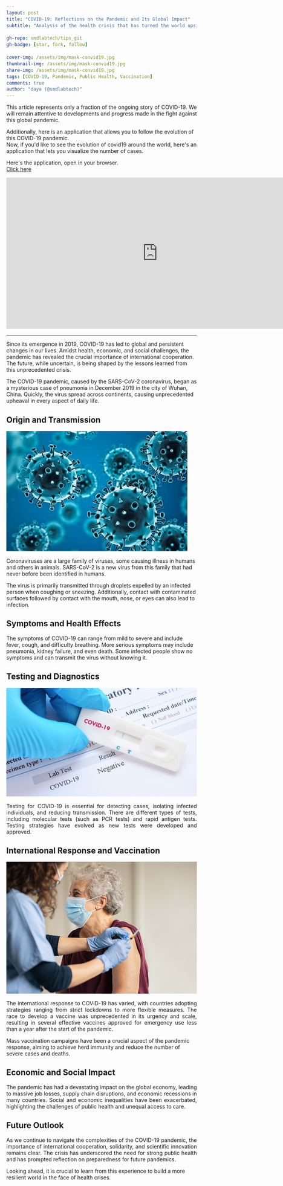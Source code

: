 ```yaml
---
layout: post
title: "COVID-19: Reflections on the Pandemic and Its Global Impact"
subtitle: "Analysis of the health crisis that has turned the world upside down"

gh-repo: smdlabtech/tips_git
gh-badge: [star, fork, follow]

cover-img: /assets/img/mask-convid19.jpg
thumbnail-img: /assets/img/mask-convid19.jpg
share-img: /assets/img/mask-convid19.jpg
tags: [COVID-19, Pandemic, Public Health, Vaccination]
comments: true
author: "daya (@smdlabtech)"
---
```


<p style="text-align: justify;"> 
This article represents only a fraction of the ongoing story of COVID-19. We will remain attentive to developments and progress made in the fight against this global pandemic.

Additionally, here is an application that allows you to follow the evolution of this COVID-19 pandemic.  
Now, if you'd like to see the evolution of covid19 around the world, here's an application that lets you visualize the number of cases.
</p>

Here's the application, open in your browser.  
[Click here](https://lookerstudio.google.com/embed/reporting/058ae97f-74ed-4355-b30d-d29fbad12787/page/p_dkr9e3x2fd)


<iframe width="800" height="400" src="https://lookerstudio.google.com/embed/reporting/058ae97f-74ed-4355-b30d-d29fbad12787/page/p_dkr9e3x2fd" frameborder="0" style="border:0" allowfullscreen sandbox="allow-storage-access-by-user-activation allow-scripts allow-same-origin allow-popups allow-popups-to-escape-sandbox"></iframe>


---

<p > Since its emergence in 2019, COVID-19 has led to global and persistent changes in our lives. Amidst health, economic, and social challenges, the pandemic has revealed the crucial importance of international cooperation. The future, while uncertain, is being shaped by the lessons learned from this unprecedented crisis.

The COVID-19 pandemic, caused by the SARS-CoV-2 coronavirus, began as a mysterious case of pneumonia in December 2019 in the city of Wuhan, China. Quickly, the virus spread across continents, causing unprecedented upheaval in every aspect of daily life.
</p>

## Origin and Transmission
![COVID-19 Virus](/assets/img/coronavirus.jpg)

Coronaviruses are a large family of viruses, some causing illness in humans and others in animals. SARS-CoV-2 is a new virus from this family that had never before been identified in humans.

The virus is primarily transmitted through droplets expelled by an infected person when coughing or sneezing. Additionally, contact with contaminated surfaces followed by contact with the mouth, nose, or eyes can also lead to infection.

## Symptoms and Health Effects

The symptoms of COVID-19 can range from mild to severe and include fever, cough, and difficulty breathing. More serious symptoms may include pneumonia, kidney failure, and even death. Some infected people show no symptoms and can transmit the virus without knowing it.



## Testing and Diagnostics
![Rapid COVID-19 Test](/assets/img/test-rapide-covid.jpg)

<p style="text-align: justify;"> 
Testing for COVID-19 is essential for detecting cases, isolating infected individuals, and reducing transmission. There are different types of tests, including molecular tests (such as PCR tests) and rapid antigen tests. Testing strategies have evolved as new tests were developed and approved.
</p>

## International Response and Vaccination
![Rapid COVID-19 Test](/assets/img/vaccination_et_covid.png)

<p style="text-align: justify;"> 
The international response to COVID-19 has varied, with countries adopting strategies ranging from strict lockdowns to more flexible measures. The race to develop a vaccine was unprecedented in its urgency and scale, resulting in several effective vaccines approved for emergency use less than a year after the start of the pandemic.

Mass vaccination campaigns have been a crucial aspect of the pandemic response, aiming to achieve herd immunity and reduce the number of severe cases and deaths.
</p>

## Economic and Social Impact

<p style="text-align: justify;"> 
The pandemic has had a devastating impact on the global economy, leading to massive job losses, supply chain disruptions, and economic recessions in many countries. Social and economic inequalities have been exacerbated, highlighting the challenges of public health and unequal access to care.
</p>

## Future Outlook

<p style="text-align: justify;"> 
As we continue to navigate the complexities of the COVID-19 pandemic, the importance of international cooperation, solidarity, and scientific innovation remains clear. The crisis has underscored the need for strong public health and has prompted reflection on preparedness for future pandemics.

Looking ahead, it is crucial to learn from this experience to build a more resilient world in the face of health crises.
</p>
